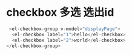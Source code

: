 # checkbox 多选 选出id
```js
 <el-checkbox-group v-model="displayPage">
  <el-checkbox label="1">hello</el-checkbox>
  <el-checkbox label="2">world</el-checkbox>
</el-checkbox-group>
```